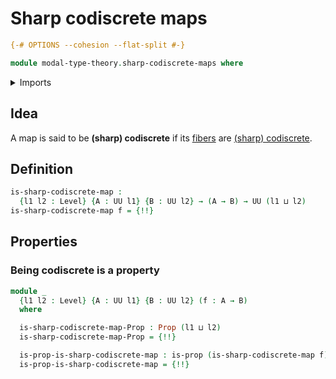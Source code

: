 # Sharp codiscrete maps

```agda
{-# OPTIONS --cohesion --flat-split #-}

module modal-type-theory.sharp-codiscrete-maps where
```

<details><summary>Imports</summary>

```agda
open import foundation.fibers-of-maps
open import foundation.propositions
open import foundation.universe-levels

open import modal-type-theory.sharp-codiscrete-types
```

</details>

## Idea

A map is said to be **(sharp) codiscrete** if its
[fibers](foundation-core.fibers-of-maps.md) are
[(sharp) codiscrete](modal-type-theory.sharp-codiscrete-types.md).

## Definition

```agda
is-sharp-codiscrete-map :
  {l1 l2 : Level} {A : UU l1} {B : UU l2} → (A → B) → UU (l1 ⊔ l2)
is-sharp-codiscrete-map f = {!!}
```

## Properties

### Being codiscrete is a property

```agda
module _
  {l1 l2 : Level} {A : UU l1} {B : UU l2} (f : A → B)
  where

  is-sharp-codiscrete-map-Prop : Prop (l1 ⊔ l2)
  is-sharp-codiscrete-map-Prop = {!!}

  is-prop-is-sharp-codiscrete-map : is-prop (is-sharp-codiscrete-map f)
  is-prop-is-sharp-codiscrete-map = {!!}
```

